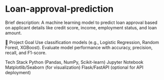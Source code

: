 # Loan-approval-prediction
Brief description:
A machine learning model to predict loan approval based on applicant details like credit score, income, employment status, and loan amount.

🎯 Project Goal
Use classification models (e.g., Logistic Regression, Random Forest, XGBoost).
Evaluate model performance with accuracy, precision, recall, and F1-score.

 Tech Stack
Python (Pandas, NumPy, Scikit-learn)
Jupyter Notebook
Matplotlib/Seaborn (for visualization)
Flask/FastAPI (optional for API deployment)
